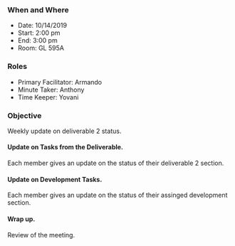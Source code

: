 ### When and Where
* Date: 10/14/2019
* Start: 	2:00 pm
* End:		3:00 pm
* Room: GL 595A

### Roles
* Primary Facilitator:	Armando
* Minute Taker:	Anthony
* Time Keeper: Yovani

### Objective
Weekly update on deliverable 2 status. 

#### Update on Tasks from the Deliverable.
Each member gives an update on the status of their deliverable 2 section.

#### Update on Development Tasks.
Each member gives an update on the status of their assinged development section.

#### Wrap up.
Review of the meeting.